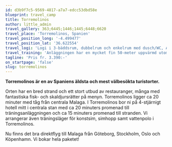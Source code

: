 ```yaml
---
id: d3b9f7c5-9569-4817-a7a7-edcc53dbd58e
blueprint: travel_camp
title: Torremolinos
author: little_admin
travel_gallery: 363;6445;1446;1445;6448;6620
travel_place: 'Torremolinos, Spanien'
travel_position_long: '-4.499477'
travel_position_lat: '36.622554'
travel_logi: 'Logi i 3-bäddsrum, dubbelrum och enkelrum med dusch/WC, AC och TV på 4-stjärnigt centralt hotell. Det finns pool, bar, restaurang och TV-rum på hotellet. Alla måltider serveras som buffémåltider.'
travel_training: 'Anläggningen har en mycket fin 50-meter uppvärmd utomhusbassäng, en 50-meter inomhusbassäng samt en bassäng för simhopp och konstsim. Ett mindre gym med fria vikter finns som ingår.'
tagline: 'Pris fr. 3.390:-'
on_startpage: 'false'
slug: torremolinos
---
```

<p><strong>Torremolinos är en av Spaniens äldsta och mest välbesökta turistorter.</strong></p>
<p>Orten har en bred strand och ett stort utbud av restauranger, många med fantastiska fisk- och skaldjursrätter på menyn. Torremolinos ligger ca 20 minuter med tåg från centrala Malaga. I Torremolinos bor ni på 4-stjärnigt hotell mitt i centrala stan med ca 20 minuters promenad till träningsanläggningen och ca 15 minuters promenad till stranden. Vi arrangerar även träningsläger för konstsim, simhopp samt vattenpolo i Torremolinos.</p>
<p>Nu finns det bra direktflyg till Malaga från Göteborg, Stockholm, Oslo och Köpenhamn. Vi bokar hela paketet!</p>
